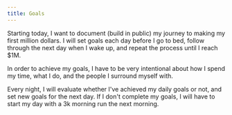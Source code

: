```yaml
---
title: Goals
---
```


Starting today, I want to document (build in public) my journey to making my first million dollars. I will set goals each day before I go to bed, follow through the next day when I wake up, and repeat the process until I reach $1M.

In order to achieve my goals, I have to be very intentional about how I spend my time, what I do, and the people I surround myself with.

Every night, I will evaluate whether I've achieved my daily goals or not, and set new goals for the next day. If I don't complete my goals, I will have to start my day with a 3k morning run the next morning.
